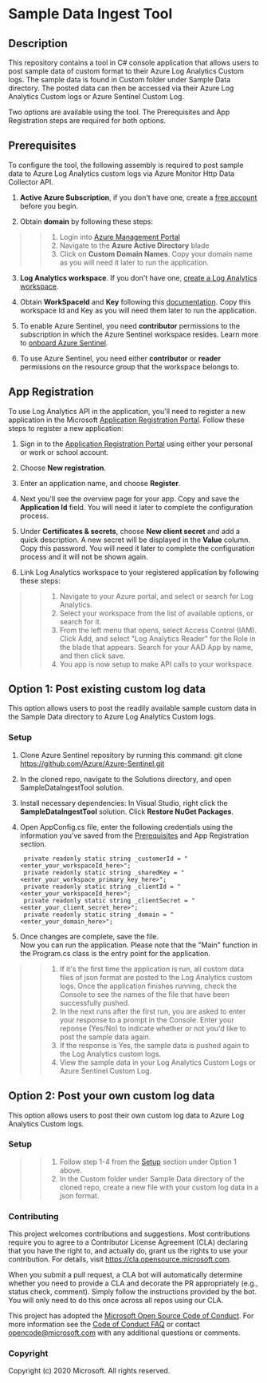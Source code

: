 # Sample Data Ingest Tool

## Description
This repository contains a tool in C# console application that allows users to post sample data of custom format to their Azure Log Analytics Custom logs. The sample data is found in Custom folder under Sample Data directory. The posted data can then be accessed via their Azure Log Analytics Custom logs or Azure Sentinel Custom Log.

Two options are available using the tool. The Prerequisites and App Registration steps are required for both options.

## Prerequisites
To configure the tool, the following assembly is required to post sample data to Azure Log Analytics custom logs via Azure Monitor Http Data Collector API.

1. **Active Azure Subscription**, if you don't have one, create a [free account](https://azure.microsoft.com/free/?WT.mc_id=A261C142F) before you begin.

2. Obtain **domain** by following these steps:
>> 1. Login into [Azure Management Portal](https://portal.azure.com)
>> 2. Navigate to the **Azure Active Directory** blade
>> 3. Click on **Custom Domain Names**. Copy your domain name as you will need it later to run the application.

3. **Log Analytics workspace**. If you don't have one, [create a Log Analytics workspace](https://docs.microsoft.com/azure/azure-monitor/learn/quick-create-workspace).

4. Obtain **WorkSpaceId** and **Key** following this [documentation](https://docs.microsoft.com/azure/azure-monitor/platform/agent-windows#obtain-workspace-id-and-key). Copy this workspace Id and Key as you will need them later to run the application.

5. To enable Azure Sentinel, you need **contributor** permissions to the subscription in which the Azure Sentinel workspace resides. Learn more to [onboard Azure Sentinel](https://docs.microsoft.com/azure/sentinel/quickstart-onboard#enable-azure-sentinel-).

6. To use Azure Sentinel, you need either **contributor** or **reader** permissions on the resource group that the workspace belongs to.

## App Registration
To use Log Analytics API in the application, you'll need to register a new application in the Microsoft [Application Registration Portal](https://portal.azure.com/#blade/Microsoft_AAD_IAM/ActiveDirectoryMenuBlade/RegisteredApps).
Follow these steps to register a new application:
1. Sign in to the [Application Registration Portal](https://portal.azure.com/#blade/Microsoft_AAD_IAM/ActiveDirectoryMenuBlade/RegisteredApps) using either your personal or work or school account.

2. Choose **New registration**.

3. Enter an application name, and choose **Register**.

4. Next you'll see the overview page for your app. Copy and save the **Application Id** field. You will need it later to complete the configuration process.

5. Under **Certificates & secrets**, choose **New client secret** and add a quick description. A new secret will be displayed in the **Value** column. Copy this password. You will need it later to complete the configuration process and it will not be shown again.

6. Link Log Analytics workspace to your registered application by following these steps:
>> 1. Navigate to your Azure portal, and select or search for Log Analytics.
>> 2. Select your workspace from the list of available options, or search for it.
>> 3. From the left menu that opens, select Access Control (IAM). Click Add, and select "Log Analytics Reader" for the Role in the blade that appears. Search for your AAD App by name, and then click save.
>> 4. You app is now setup to make API calls to your workspace.

## Option 1: Post existing custom log data
This option allows users to post the readily available sample custom data in the Sample Data directory to Azure Log Analytics Custom logs.

### Setup
1) Clone Azure Sentinel repository by running this command: git clone https://github.com/Azure/Azure-Sentinel.git
2) In the cloned repo, navigate to the Solutions directory, and open SampleDataIngestTool solution.
3) Install necessary dependencies: In Visual Studio, right click the **SampleDataIngestTool** solution.
Click **Restore NuGet Packages**.
4) Open AppConfig.cs file, enter the following credentials using the information you've saved from the [Prerequisites](#Prerequisites) and App Registration section.

        private readonly static string _customerId = "<enter_your_workspaceId_here>";
        private readonly static string _sharedKey = "<enter_your_workspace_primary_key_here>";
        private readonly static string _clientId = "<enter_your_workspaceId_here>";
        private readonly static string _clientSecret = "<enter_your_client_secret_here>";
        private readonly static string _domain = "<enter_your_domain_here>";

5) Once changes are complete, save the file. <br>
Now you can run the application. Please note that the "Main" function in the Program.cs class is the entry point for the application.
>> 1. If it's the first time the application is run, all custom data files of json format are posted to the Log Analytics custom logs. Once the application finishes running, check the Console to see the names of the file that have been successfully pushed.
>> 2. In the next runs after the first run, you are asked to enter your response to a prompt in the Console. Enter your reponse (Yes/No) to indicate whether or not you'd like to post the sample data again.
>> 3. If the response is Yes, the sample data is pushed again to the Log Analytics custom logs.
>> 4. View the sample data in your Log Analytics Custom Logs or Azure Sentinel Custom Log.

## Option 2: Post your own custom log data
This option allows users to post their own custom log data to Azure Log Analytics Custom logs.

### Setup
>> 1. Follow step 1-4 from the [Setup](#Setup) section under Option 1 above.
>> 2. In the Custom folder under Sample Data directory of the cloned repo, create a new file with your custom log data in a json format.

### Contributing

This project welcomes contributions and suggestions.  Most contributions require you to agree to a
Contributor License Agreement (CLA) declaring that you have the right to, and actually do, grant us
the rights to use your contribution. For details, visit https://cla.opensource.microsoft.com.

When you submit a pull request, a CLA bot will automatically determine whether you need to provide
a CLA and decorate the PR appropriately (e.g., status check, comment). Simply follow the instructions
provided by the bot. You will only need to do this once across all repos using our CLA.

This project has adopted the [Microsoft Open Source Code of Conduct](https://opensource.microsoft.com/codeofconduct/).
For more information see the [Code of Conduct FAQ](https://opensource.microsoft.com/codeofconduct/faq/) or
contact [opencode@microsoft.com](mailto:opencode@microsoft.com) with any additional questions or comments.

### Copyright
Copyright (c) 2020 Microsoft. All rights reserved.

